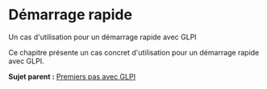 Démarrage rapide
================

Un cas d'utilisation pour un démarrage rapide avec GLPI

Ce chapitre présente un cas concret d'utilisation pour un démarrage
rapide avec GLPI.

**Sujet parent :** [Premiers pas avec
GLPI](../glpi/first_steps.html "Premiers pas avec GLPI.")
